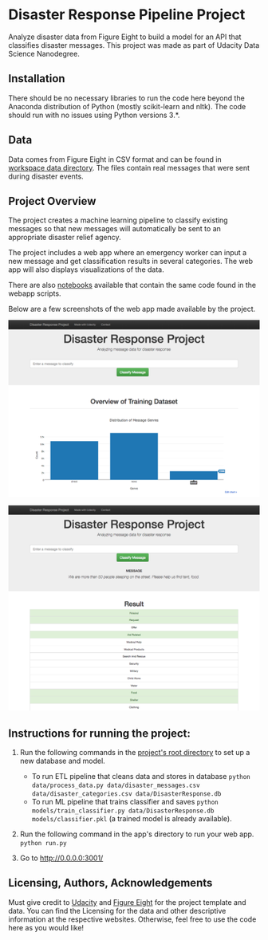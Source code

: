# Disaster Response Pipeline Project
Analyze disaster data from Figure Eight to build a model for an API that classifies disaster messages. This project was made as part of Udacity Data Science Nanodegree.

## Installation
There should be no necessary libraries to run the code here beyond the Anaconda distribution of Python (mostly scikit-learn and nltk). The code should run with no issues using Python versions 3.*.

## Data
Data comes from Figure Eight in CSV format and can be found in [workspace data directory](webapp/workspace/data). The files contain real messages that were sent during disaster events.

## Project Overview
The project creates a machine learning pipeline to classify existing messages so that new messages will automatically be sent to an appropriate disaster relief agency.

The project includes a web app where an emergency worker can input a new message and get classification results in several categories. The web app will also displays visualizations of the data. 

There are also [notebooks](./notebooks) available that contain the same code found in the webapp scripts.

Below are a few screenshots of the web app made available by the project.

![Landing pange](images/disaster-response-1.png)

![Search results page](images/disaster-response-2.png)

## Instructions for running the project:
1. Run the following commands in the [project's root directory](./webapp/workspace) to set up a new database and model.

    - To run ETL pipeline that cleans data and stores in database
        `python data/process_data.py data/disaster_messages.csv data/disaster_categories.csv data/DisasterResponse.db`
    - To run ML pipeline that trains classifier and saves
        `python models/train_classifier.py data/DisasterResponse.db models/classifier.pkl` (a trained model is already available).

2. Run the following command in the app's directory to run your web app.
    `python run.py`

3. Go to http://0.0.0.0:3001/

## Licensing, Authors, Acknowledgements
Must give credit to [Udacity](https://www.udacity.com/course/data-scientist-nanodegree--nd025) and [Figure Eight](https://www.figure-eight.com/) for the project template and data. You can find the Licensing for the data and other descriptive information at the respective websites. Otherwise, feel free to use the code here as you would like!

